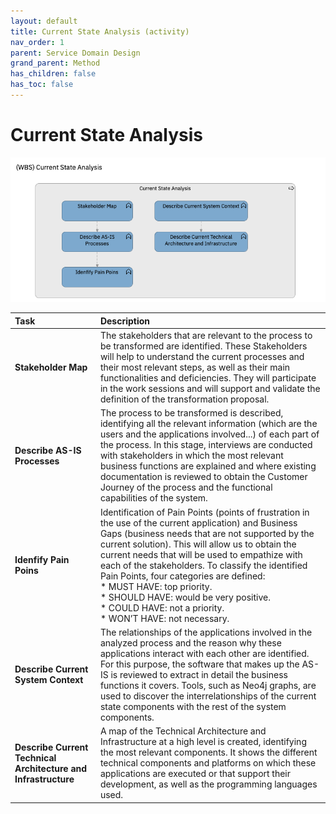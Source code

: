 ```yaml
---
layout: default
title: Current State Analysis (activity)
nav_order: 1
parent: Service Domain Design
grand_parent: Method
has_children: false
has_toc: false
---
```


# Current State Analysis


![Current State Analysis WBS](assets/images/wbs_current_state_analysis.png)


| Task | Description |
|:--------------|:-------------------|
| **Stakeholder Map**| The stakeholders that are relevant to the process to be transformed are identified. These Stakeholders will help to understand the current processes and their most relevant steps, as well as their main functionalities and deficiencies. They will participate in the work sessions and will support and validate the definition of the transformation proposal.|
| **Describe AS-IS Processes** | The process to be transformed is described, identifying all the relevant information (which are the users and the applications involved...) of each part of the process. In this stage, interviews are conducted with stakeholders in which the most relevant business functions are explained and where existing documentation is reviewed to obtain the Customer Journey of the process and the functional capabilities of the system. |
| **Idenfify Pain Poins** | Identification of Pain Points (points of frustration in the use of the current application) and Business Gaps (business needs that are not supported by the current solution). This will allow us to obtain the current needs that will be used to empathize with each of the stakeholders. To classify the identified Pain Points, four categories are defined: <br /> * MUST HAVE: top priority. <br /> * SHOULD HAVE: would be very positive.<br /> * COULD HAVE: not a priority. <br /> * WON’T HAVE: not necessary.|
| **Describe Current System Context** | The relationships of the applications involved in the analyzed process and the reason why these applications interact with each other are identified. For this purpose, the software that makes up the AS-IS is reviewed to extract in detail the business functions it covers. Tools, such as Neo4j graphs, are used to discover the interrelationships of the current state components with the rest of the system components. |
| **Describe Current Technical Architecture and Infrastructure** | A map of the Technical Architecture and Infrastructure at a high level is created, identifying the most relevant components. It shows the different technical components and platforms on which these applications are executed or that support their development, as well as the programming languages used.|
